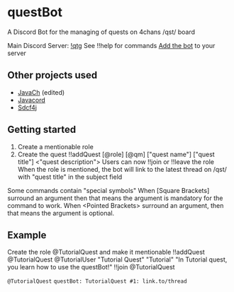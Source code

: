 # questBot
A Discord Bot for the managing of quests on 4chans /qst/ board

Main Discord Server: [!qtg](https://discordapp.com/invite/USPFgKa)
See !!help for commands
[Add the bot](https://discordapp.com/api/oauth2/authorize?client_id=302172063270174720&scope=bot&permissions=0) to your server

## Other projects used
* [JavaCh](https://github.com/camelKaiser/JavaCh) (edited)
* [Javacord](https://github.com/BtoBastian/Javacord)
* [Sdcf4j](https://github.com/BtoBastian/sdcf4j)

## Getting started
1. Create a mentionable role
2. Create the quest
  !!addQuest [@role] [@qm] ["quest name"] ["quest title"] <"quest description">
  Users can now !!join or !!leave the role
  When the role is mentioned, the bot will link to the latest thread on /qst/ with "quest title" in the subject field

Some commands contain "special symbols"
When [Square Brackets] surround an argument then that means the argument is mandatory for the command to work.
When \<Pointed Brackets\> surround an argument, then that means the argument is optional.

## Example
Create the role @TutorialQuest and make it mentionable
!!addQuest @TutorialQuest @TutorialUser "Tutorial Quest" "Tutorial" "In Tutorial quest, you learn how to use the questBot!"
!!join @TutorialQuest

`@TutorialQuest`
`questBot: TutorialQuest #1: link.to/thread`
